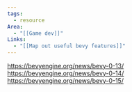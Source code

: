 ```yaml
---
tags:
  - resource
Area:
  - "[[Game dev]]"
Links:
  - "[[Map out useful bevy features]]"
---
```

https://bevyengine.org/news/bevy-0-13/
https://bevyengine.org/news/bevy-0-14/
https://bevyengine.org/news/bevy-0-15/